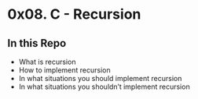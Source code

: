 # 0x08. C - Recursion
## In  this Repo
- What is recursion
- How to implement recursion
- In what situations you should implement recursion
- In what situations you shouldn’t implement recursion
